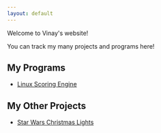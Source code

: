 ```yaml
---
layout: default
---
```


Welcome to Vinay's website!

You can track my many projects and programs here!


## My Programs

- [Linux Scoring Engine](https://cool00geek.github.io/LinuxEngine/)

## My Other Projects

- [Star Wars Christmas Lights](https://github.com/cool00geek/StarWarsLEDStrip)
